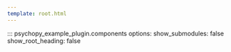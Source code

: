 ```yaml
---
template: root.html
---
```

::: psychopy_example_plugin.components
    options:
        show_submodules: false
        show_root_heading: false
